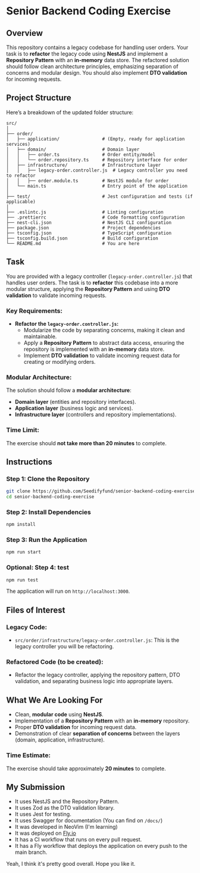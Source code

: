 # Senior Backend Coding Exercise

## Overview

This repository contains a legacy codebase for handling user orders. Your task is to **refactor** the legacy code using **NestJS** and implement a **Repository Pattern** with an **in-memory** data store. The refactored solution should follow clean architecture principles, emphasizing separation of concerns and modular design. You should also implement **DTO validation** for incoming requests.

## Project Structure

Here’s a breakdown of the updated folder structure:

```
src/
│
├── order/
│   ├── application/                # (Empty, ready for application services)
│   ├── domain/                     # Domain layer
│   │   ├── order.ts                # Order entity/model
│   │   └── order.repository.ts     # Repository interface for order
│   ├── infrastructure/             # Infrastructure layer
│   │   ├── legacy-order.controller.js  # Legacy controller you need to refactor
│   │   ├── order.module.ts         # NestJS module for order
│   └── main.ts                     # Entry point of the application
│
├── test/                           # Jest configuration and tests (if applicable)
│
├── .eslintc.js                     # Linting configuration
├── .prettierrc                     # Code formatting configuration
├── nest-cli.json                   # NestJS CLI configuration
├── package.json                    # Project dependencies
├── tsconfig.json                   # TypeScript configuration
├── tsconfig.build.json             # Build configuration
└── README.md                       # You are here
```

## Task

You are provided with a legacy controller (`legacy-order.controller.js`) that handles user orders. The task is to **refactor** this codebase into a more modular structure, applying the **Repository Pattern** and using **DTO validation** to validate incoming requests.

### Key Requirements:

- **Refactor the `legacy-order.controller.js`:**
  - Modularize the code by separating concerns, making it clean and maintainable.
  - Apply a **Repository Pattern** to abstract data access, ensuring the repository is implemented with an **in-memory** data store.
  - Implement **DTO validation** to validate incoming request data for creating or modifying orders.

### Modular Architecture:

The solution should follow a **modular architecture**:

- **Domain layer** (entities and repository interfaces).
- **Application layer** (business logic and services).
- **Infrastructure layer** (controllers and repository implementations).

### Time Limit:

The exercise should **not take more than 20 minutes** to complete.

## Instructions

### Step 1: Clone the Repository

```bash
git clone https://github.com/Seedifyfund/senior-backend-coding-exercise.git
cd senior-backend-coding-exercise
```

### Step 2: Install Dependencies

```bash
npm install
```

### Step 3: Run the Application

```bash
npm run start
```

### Optional: Step 4: test

```bash
npm run test
```

The application will run on `http://localhost:3000`.

## Files of Interest

### Legacy Code:

- `src/order/infrastructure/legacy-order.controller.js`: This is the legacy controller you will be refactoring.

### Refactored Code (to be created):

- Refactor the legacy controller, applying the repository pattern, DTO validation, and separating business logic into appropriate layers.

## What We Are Looking For

- Clean, **modular code** using **NestJS**.
- Implementation of a **Repository Pattern** with an **in-memory** repository.
- Proper **DTO validation** for incoming request data.
- Demonstration of clear **separation of concerns** between the layers (domain, application, infrastructure).

### Time Estimate:

The exercise should take approximately **20 minutes** to complete.

## My Submission

- It uses NestJS and the Repository Pattern.
- It uses Zod as the DTO validation library.
- It uses Jest for testing.
- It uses Swagger for documentation (You can find on `/docs/`)
- It was developed in NeoVim (I'm learning)
- It was deployed on [Fly.io](https://seedify-senior-backend-coding-exercise.fly.dev)
- It has a CI workflow that runs on every pull request.
- It has a Fly workflow that deploys the application on every push to the main branch.

Yeah, I think it's pretty good overall. Hope you like it.
